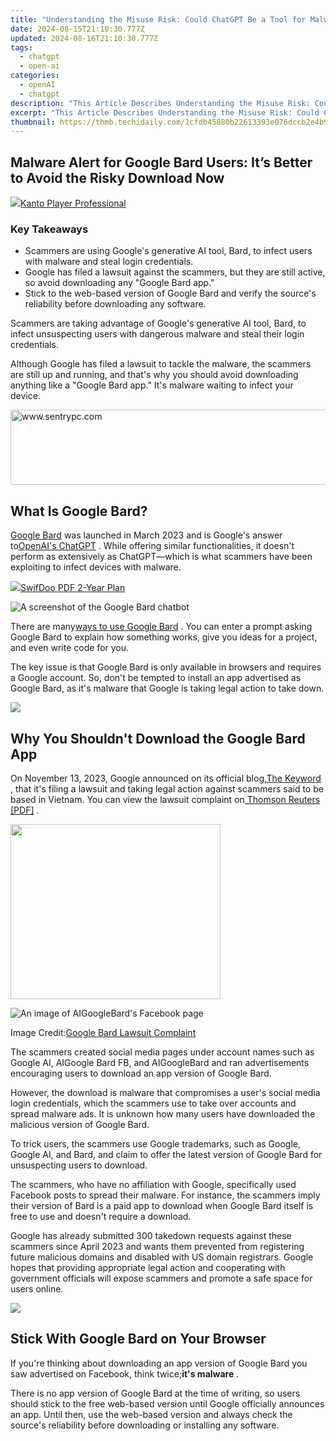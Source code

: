 ```yaml
---
title: "Understanding the Misuse Risk: Could ChatGPT Be a Tool for Malware Makers?"
date: 2024-08-15T21:10:30.777Z
updated: 2024-08-16T21:10:30.777Z
tags:
  - chatgpt
  - open-ai
categories:
  - openAI
  - chatgpt
description: "This Article Describes Understanding the Misuse Risk: Could ChatGPT Be a Tool for Malware Makers?"
excerpt: "This Article Describes Understanding the Misuse Risk: Could ChatGPT Be a Tool for Malware Makers?"
thumbnail: https://thmb.techidaily.com/1cfdb45880b22613393e076dccb2e4b9121be109b6dcfeb0d6890b8517504874.jpg
---
```


## Malware Alert for Google Bard Users: It’s Better to Avoid the Risky Download Now

<!-- affiliate ads begin -->
<a href="https://secure.2checkout.com/order/checkout.php?PRODS=4742929&QTY=1&AFFILIATE=108875&CART=1"><img src="https://secure.avangate.com/images/merchant/e09fdffe648a30658a9657bbed7b2388/products/boxshot(2).png" border="0">Kanto Player Professional</a>
<!-- affiliate ads end -->
### Key Takeaways

* Scammers are using Google's generative AI tool, Bard, to infect users with malware and steal login credentials.
* Google has filed a lawsuit against the scammers, but they are still active, so avoid downloading any "Google Bard app."
* Stick to the web-based version of Google Bard and verify the source's reliability before downloading any software.

 Scammers are taking advantage of Google's generative AI tool, Bard, to infect unsuspecting users with dangerous malware and steal their login credentials.

 Although Google has filed a lawsuit to tackle the malware, the scammers are still up and running, and that's why you should avoid downloading anything like a "Google Bard app." It's malware waiting to infect your device.

<!-- affiliate ads begin -->
<a href="https://sentrypc.7eer.net/c/5597632/398457/3022" target="_top" id="398457"><img src="//a.impactradius-go.com/display-ad/3022-398457" border="0" alt="www.sentrypc.com" width="980" height="120"/></a><img height="0" width="0" src="https://sentrypc.7eer.net/i/5597632/398457/3022" style="position:absolute;visibility:hidden;" border="0" />
<!-- affiliate ads end -->
## What Is Google Bard?

[Google Bard](https://bard.google.com/chat) was launched in March 2023 and is Google's answer to[OpenAI's ChatGPT](https://www.makeuseof.com/what-is-chat-gpt-generative-ai-explained/) . While offering similar functionalities, it doesn't perform as extensively as ChatGPT—which is what scammers have been exploiting to infect devices with malware.

<!-- affiliate ads begin -->
<a href="https://purchase.swifdoo.com/order/checkout.php?PRODS=40002580&QTY=1&AFFILIATE=108875&CART=1"><img src="https://secure.avangate.com/images/merchant/8b932759a5a04ddb34bf79e3f9072e4b/products/3_Product%20box%20white-1024x1024.png" border="0">SwifDoo PDF 2-Year Plan</a>
<!-- affiliate ads end -->
![A screenshot of the Google Bard chatbot](https://static1.makeuseofimages.com/wordpress/wp-content/uploads/2023/11/google-bard.jpg)

 There are many[ways to use Google Bard](https://www.makeuseof.com/how-to-use-google-bard/) . You can enter a prompt asking Google Bard to explain how something works, give you ideas for a project, and even write code for you.

 The key issue is that Google Bard is only available in browsers and requires a Google account. So, don't be tempted to install an app advertised as Google Bard, as it's malware that Google is taking legal action to take down.

<!-- affiliate ads begin -->
<a href="https://store.bitdefender.com/affiliate.php?ACCOUNT=BITLATIN&AFFILIATE=108875&PATH=http%3A%2F%2Fwww.bitdefender.com%2Fbusiness%3FAFFILIATE%3D108875%26RESOURCE%3D30%2525%2BOff%2Ball%2BGravityZone%2BProducts"><img src="https://www.bitdefender.com/content/dam/bitdefender/business/campaign/1200X628.png" border="0"></a>
<!-- affiliate ads end -->
## Why You Shouldn't Download the Google Bard App

 On November 13, 2023, Google announced on its official blog,[The Keyword](https://blog.google/outreach-initiatives/public-policy/taking-legal-action-to-protect-users-of-ai-and-small-businesses/) , that it's filing a lawsuit and taking legal action against scammers said to be based in Vietnam. You can view the lawsuit complaint on[ Thomson Reuters \[PDF\]](https://fingfx.thomsonreuters.com/gfx/legaldocs/jnpwwongbpw/GOOGLE%20BARD%20LAWSUIT%20complaint.pdf) .

<!-- affiliate ads begin -->
<a href="https://aligracehair.sjv.io/c/5597632/2087264/19272" target="_top" id="2087264"><img src="//a.impactradius-go.com/display-ad/19272-2087264" border="0" alt="" width="336" height="280"/></a><img height="0" width="0" src="https://imp.pxf.io/i/5597632/2087264/19272" style="position:absolute;visibility:hidden;" border="0" />
<!-- affiliate ads end -->
![An image of AIGoogleBard's Facebook page](https://static1.makeuseofimages.com/wordpress/wp-content/uploads/2023/11/aigooglebard-facebook-page.jpg)

 Image Credit:[Google Bard Lawsuit Complaint](http://chrome-extension://efaidnbmnnnibpcajpcglclefindmkaj/https://fingfx.thomsonreuters.com/gfx/legaldocs/jnpwwongbpw/GOOGLE%20BARD%20LAWSUIT%20complaint.pdf)

 The scammers created social media pages under account names such as Google AI, AIGoogle Bard FB, and AIGoogleBard and ran advertisements encouraging users to download an app version of Google Bard.

 However, the download is malware that compromises a user's social media login credentials, which the scammers use to take over accounts and spread malware ads. It is unknown how many users have downloaded the malicious version of Google Bard.

 To trick users, the scammers use Google trademarks, such as Google, Google AI, and Bard, and claim to offer the latest version of Google Bard for unsuspecting users to download.

 The scammers, who have no affiliation with Google, specifically used Facebook posts to spread their malware. For instance, the scammers imply their version of Bard is a paid app to download when Google Bard itself is free to use and doesn't require a download.

 Google has already submitted 300 takedown requests against these scammers since April 2023 and wants them prevented from registering future malicious domains and disabled with US domain registrars. Google hopes that providing appropriate legal action and cooperating with government officials will expose scammers and promote a safe space for users online.

<!-- affiliate ads begin -->
<a href="https://shop.mondly.com/affiliate.php?ACCOUNT=ATISTUDI&AFFILIATE=108875&PATH=https%3A%2F%2Fwww.mondly.com%3FAFFILIATE%3D108875%26RESOURCE%3D%2BEducational%2B970x90%2B"><img src="https://secure.avangate.com/images/merchant/69c418c33ec2e1a4267fa9bb77fa1428/educational-970x90.gif" border="0"></a>
<!-- affiliate ads end -->
## Stick With Google Bard on Your Browser

 If you're thinking about downloading an app version of Google Bard you saw advertised on Facebook, think twice;**it's malware** .

 There is no app version of Google Bard at the time of writing, so users should stick to the free web-based version until Google officially announces an app. Until then, use the web-based version and always check the source's reliability before downloading or installing any software.


<ins class="adsbygoogle"
     style="display:block"
     data-ad-format="autorelaxed"
     data-ad-client="ca-pub-7571918770474297"
     data-ad-slot="1223367746"></ins>



<ins class="adsbygoogle"
     style="display:block"
     data-ad-client="ca-pub-7571918770474297"
     data-ad-slot="8358498916"
     data-ad-format="auto"
     data-full-width-responsive="true"></ins>


